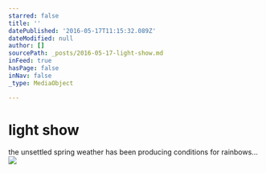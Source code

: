 ```yaml
---
starred: false
title: ''
datePublished: '2016-05-17T11:15:32.089Z'
dateModified: null
author: []
sourcePath: _posts/2016-05-17-light-show.md
inFeed: true
hasPage: false
inNav: false
_type: MediaObject

---
```

# light show

the unsettled spring weather has been producing conditions for rainbows...
![](https://the-grid-user-content.s3-us-west-2.amazonaws.com/ecdfabc6-9a36-4652-b317-c07488ca9e0d.jpg)